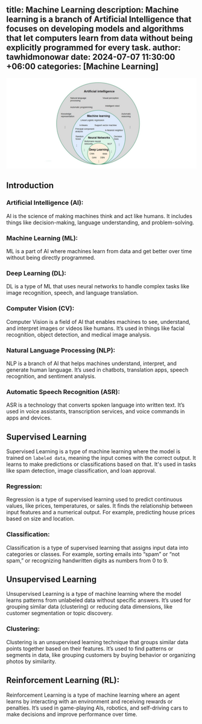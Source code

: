 title: Machine Learning
description: Machine learning is a branch of Artificial Intelligence that focuses on developing models and algorithms that let computers learn from data without being explicitly programmed for every task.
author: tawhidmonowar
date: 2024-07-07 11:30:00 +06:00
categories: [Machine Learning]
---

![singly linked list](/assets/img/posts/ai_ml_vs_dl.jpg)

## Introduction

### Artificial Intelligence (AI):  
AI is the science of making machines think and act like humans. It includes things like decision-making, language understanding, and problem-solving.

### Machine Learning (ML):  
ML is a part of AI where machines learn from data and get better over time without being directly programmed.

### Deep Learning (DL):  
DL is a type of ML that uses neural networks to handle complex tasks like image recognition, speech, and language translation.

### Computer Vision (CV): 
Computer Vision is a field of AI that enables machines to see, understand, and interpret images or videos like humans. It’s used in things like facial recognition, object detection, and medical image analysis.

### Natural Language Processing (NLP):  
NLP is a branch of AI that helps machines understand, interpret, and generate human language. It’s used in chatbots, translation apps, speech recognition, and sentiment analysis.

### Automatic Speech Recognition (ASR):  
ASR is a technology that converts spoken language into written text. It’s used in voice assistants, transcription services, and voice commands in apps and devices.

## Supervised Learning  
Supervised Learning is a type of machine learning where the model is trained on `labeled data`, meaning the input comes with the correct output. It learns to make predictions or classifications based on that. It's used in tasks like spam detection, image classification, and loan approval.

### Regression:
Regression is a type of supervised learning used to predict continuous values, like prices, temperatures, or sales. It finds the relationship between input features and a numerical output. For example, predicting house prices based on size and location.

### Classification:  
Classification is a type of supervised learning that assigns input data into categories or classes. For example, sorting emails into “spam” or “not spam,” or recognizing handwritten digits as numbers from 0 to 9.

## Unsupervised Learning  
Unsupervised Learning is a type of machine learning where the model learns patterns from unlabeled data without specific answers. It’s used for grouping similar data (clustering) or reducing data dimensions, like customer segmentation or topic discovery.

### Clustering:  
Clustering is an unsupervised learning technique that groups similar data points together based on their features. It’s used to find patterns or segments in data, like grouping customers by buying behavior or organizing photos by similarity.

## Reinforcement Learning (RL):  
Reinforcement Learning is a type of machine learning where an agent learns by interacting with an environment and receiving rewards or penalties. It’s used in game-playing AIs, robotics, and self-driving cars to make decisions and improve performance over time.


